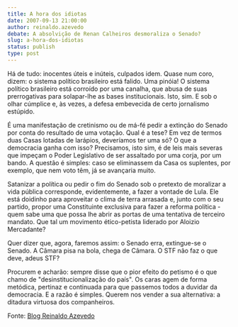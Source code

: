 ```yaml
---
title: A hora dos idiotas
date: 2007-09-13 21:00:00
author: reinaldo.azevedo
debate: A absolvição de Renan Calheiros desmoraliza o Senado?
slug: a-hora-dos-idiotas
status: publish 
type: post
---
```


  
Há de tudo: inocentes úteis e inúteis, culpados idem. Quase num coro, dizem: o sistema político brasileiro está falido. Uma pinóia! O sistema político brasileiro está corroído por uma canalha, que abusa de suas prerrogativas para solapar-lhe as bases institucionais. Isto, sim. E sob o olhar cúmplice e, às vezes, a defesa embevecida de certo jornalismo estúpido.  
  
É uma manifestação de cretinismo ou de má-fé pedir a extinção do Senado por conta do resultado de uma votação. Qual é a tese? Em vez de termos duas Casas lotadas de larápios, deveríamos ter uma só? O que a democracia ganha com isso? Precisamos, isto sim, é de leis mais severas que impeçam o Poder Legislativo de ser assaltado por uma corja, por um bando. A questão é simples: caso se eliminassem da Casa os suplentes, por exemplo, que nem voto têm, já se avançaria muito.  
  
Satanizar a política ou pedir o fim do Senado sob o pretexto de moralizar a vida pública corresponde, evidentemente, a fazer a vontade de Lula. Ele está doidinho para aproveitar o clima de terra arrasada e, junto com o seu partido, propor uma Constituinte exclusiva para fazer a reforma política - quem sabe uma que possa lhe abrir as portas de uma tentativa de terceiro mandato. Que tal um movimento ético-petista liderado por Aloizio Mercadante?  
  
Quer dizer que, agora, faremos assim: o Senado erra, extingue-se o Senado. A Câmara pisa na bola, chega de Câmara. O STF não faz o que deve, adeus STF?  
  
Procurem e acharão: sempre disse que o pior efeito do petismo é o que chamo de "desinstitucionalização do país". Os caras agem de forma metódica, pertinaz e continuada para que passemos todos a duvidar da democracia. E a razão é simples. Querem nos vender a sua alternativa: a ditadura virtuosa dos companheiros.  
  
Fonte: [Blog Reinaldo Azevedo](http://veja.abril.com.br/blogs/reinaldo/)
